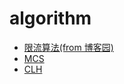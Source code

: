 # algorithm

- [限流算法(from 博客园)](https://www.cnblogs.com/LBSer/p/4083131.html)
- [MCS](#algorithm)
- [CLH](#algorithm)